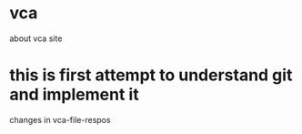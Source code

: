 # vca
about vca site

this is first attempt to understand git and implement it
=======
changes in vca-file-respos

